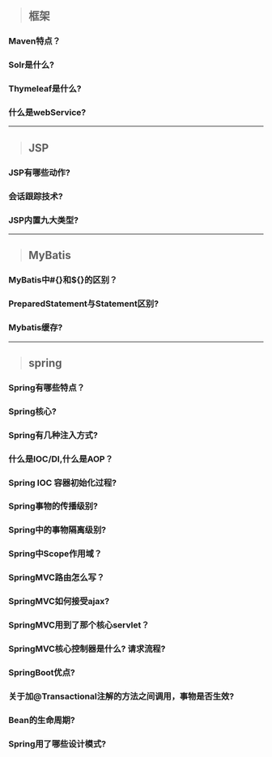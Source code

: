 > ## 框架

### Maven特点？
### Solr是什么?
### Thymeleaf是什么?
### 什么是webService?


---
> ## JSP

### JSP有哪些动作?
### 会话跟踪技术?
### JSP内置九大类型?

---
> ## MyBatis

### MyBatis中#{}和${}的区别？
### PreparedStatement与Statement区别?
### Mybatis缓存?

---
> ## spring

### Spring有哪些特点？
### Spring核心?
### Spring有几种注入方式?
### 什么是IOC/DI,什么是AOP？
### Spring IOC 容器初始化过程?
### Spring事物的传播级别?
### Spring中的事物隔离级别?
### Spring中Scope作用域？
### SpringMVC路由怎么写？
### SpringMVC如何接受ajax?
### SpringMVC用到了那个核心servlet？
### SpringMVC核心控制器是什么? 请求流程?
### SpringBoot优点?
### 关于加@Transactional注解的方法之间调用，事物是否生效?
### Bean的生命周期?
### Spring用了哪些设计模式?